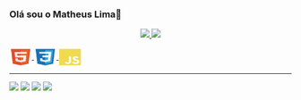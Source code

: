 

### Olá sou o Matheus Lima👋




<div align="center">
  <a href="https://github.com/matheusliime">
  <img height="180em" src="https://github-readme-stats.vercel.app/api?username=matheusliime&show_icons=true&theme=ocean_dark&include_all_commits=true&count_private=true"/>
  <img height="180em" src="https://github-readme-stats.vercel.app/api/top-langs/?username=matheusliime&layout=compact&langs_count=7&theme=ocean_dark"/>
</div>
 <div style="display: inline_block"><br>
  <img align="center" alt="mat-HTML" height="30" width="40" src="https://raw.githubusercontent.com/devicons/devicon/master/icons/html5/html5-original.svg">
  <img align="center" alt="mat-CSS" height="30" width="40" src="https://raw.githubusercontent.com/devicons/devicon/master/icons/css3/css3-original.svg">
   <img align="center" alt="mat-Js" height="30" width="40" src="https://raw.githubusercontent.com/devicons/devicon/master/icons/javascript/javascript-plain.svg">

  <img align="right" alt="" height="150" style="border-radius:50px;" src="https://pbs.twimg.com/profile_images/1358383040418955266/qoCkF2W4_400x400.jpg">
</div>
  
  <hr> 
<div> 
 
  <a href="https://instagram.com/Matheusliime" target="_blank"><img src="https://img.shields.io/badge/-Instagram-%23E4405F?style=for-the-badge&logo=instagram&logoColor=white" target="_blank"></a>
 <a href="https://discord.gg/wagxzStdcR" target="_blank"><img src="https://img.shields.io/badge/Discord-7289DA?style=for-the-badge&logo=discord&logoColor=white" target="_blank"></a> 
  <a href = "mailto:matheuslimademelo@gmail.com"><img src="https://img.shields.io/badge/-Gmail-%23333?style=for-the-badge&logo=gmail&logoColor=white" target="_blank"></a>
  <a href="https://www.linkedin.com/in/matheus7894" target="_blank"><img src="https://img.shields.io/badge/-LinkedIn-%230077B5?style=for-the-badge&logo=linkedin&logoColor=white" target="_blank"></a> 
 


 
</div>
